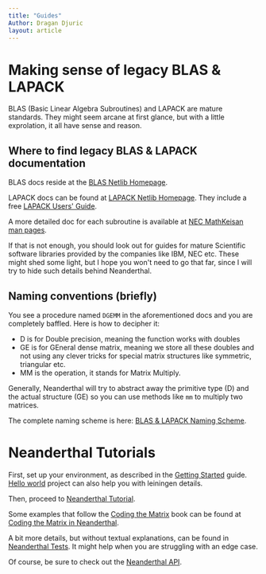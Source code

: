 ```yaml
---
title: "Guides"
Author: Dragan Djuric
layout: article
---
```


# Making sense of legacy BLAS & LAPACK

BLAS (Basic Linear Algebra Subroutines) and LAPACK are mature standards. They might seem arcane at first glance,
but with a little exprolation, it all have sense and reason.

## Where to find legacy BLAS & LAPACK documentation

BLAS docs reside at the [BLAS Netlib Homepage](http://netlib.org/blas/).

LAPACK docs can be found at [LAPACK Netlib Homepage](http://netlib.org/lapack/). They include a free [LAPACK Users' Guide](http://www.netlib.org/lapack/lug/).

A more detailed doc for each subroutine is available at [NEC MathKeisan man pages](http://www.mathkeisan.com/UsersGuide/man.cfm).

If that is not enough, you should look out for guides for mature Scientific software libraries provided by the companies like IBM, NEC etc. These might shed some light, but I hope you won't need to go that far, since I will try to hide such details behind Neanderthal.

## Naming conventions (briefly)

You see a procedure named `DGEMM` in the aforementioned docs and you are completely baffled. Here is how to decipher it:

* D is for Double precision, meaning the function works with doubles
* GE is for GEneral dense matrix, meaning we store all these doubles and not using any clever tricks for special matrix structures like symmetric, triangular etc.
* MM is the operation, it stands for Matrix Multiply.

Generally, Neanderthal will try to abstract away the primitive type (D) and the actual structure (GE) so you can
use methods like `mm` to multiply two matrices.

The complete naming scheme is here: [BLAS & LAPACK Naming Scheme](http://www.netlib.org/lapack/lug/node24.html).

# Neanderthal Tutorials

First, set up your environment, as described in the [Getting Started](getting_started.html) guide. [Hello world](https://github.com/uncomplicate/neanderthal/tree/master/examples/hello-world) project can also help you with leiningen details.

Then, proceed to [Neanderthal Tutorial](https://github.com/uncomplicate/neanderthal/blob/master/test/uncomplicate/neanderthal/examples/guides/tutorial_test.clj).

Some examples that follow the [Coding the Matrix](http://codingthematrix.com/) book can be found at [Coding the Matrix in Neanderthal](https://github.com/uncomplicate/neanderthal/tree/master/test/uncomplicate/neanderthal/examples/codingthematrix).

A bit more details, but without textual explanations, can be found in [Neanderthal Tests](https://github.com/uncomplicate/neanderthal/tree/master/test/uncomplicate/neanderthal). It might help when you are struggling with an edge case.

Of course, be sure to check out the [Neanderthal API](/codox).
